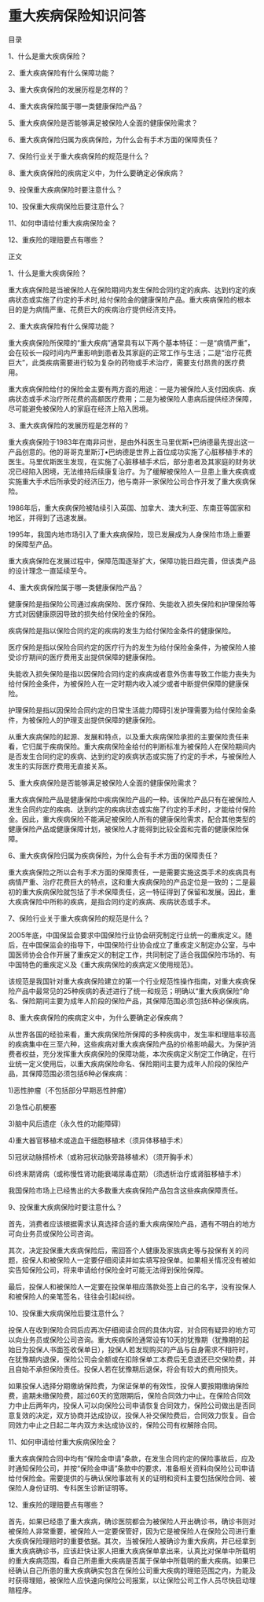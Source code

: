 # 重大疾病保险知识问答

目录

1、什么是重大疾病保险？

2、重大疾病保险有什么保障功能？

3、重大疾病保险的发展历程是怎样的？

4、重大疾病保险属于哪一类健康保险产品？

5、重大疾病保险是否能够满足被保险人全面的健康保险需求？

6、重大疾病保险归属为疾病保险，为什么会有手术方面的保障责任？

7、保险行业关于重大疾病保险的规范是什么？

8、重大疾病保险的疾病定义中，为什么要确定必保疾病？

9、投保重大疾病保险时要注意什么？

10、投保重大疾病保险后要注意什么？

11、如何申请给付重大疾病保险金？

12、重疾险的理赔要点有哪些？

正文

1、什么是重大疾病保险？

重大疾病保险是当被保险人在保险期间内发生保险合同约定的疾病、达到约定的疾病状态或实施了约定的手术时,给付保险金的健康保险产品。重大疾病保险的根本目的是为病情严重、花费巨大的疾病治疗提供经济支持。

2、重大疾病保险有什么保障功能？

重大疾病保险所保障的“重大疾病”通常具有以下两个基本特征：一是“病情严重”，会在较长一段时间内严重影响到患者及其家庭的正常工作与生活；二是“治疗花费巨大”，此类疾病需要进行较为复杂的药物或手术治疗，需要支付昂贵的医疗费用。

重大疾病保险给付的保险金主要有两方面的用途：一是为被保险人支付因疾病、疾病状态或手术治疗所花费的高额医疗费用；二是为被保险人患病后提供经济保障，尽可能避免被保险人的家庭在经济上陷入困境。

3、重大疾病保险的发展历程是怎样的？

重大疾病保险于1983年在南非问世，是由外科医生马里优斯•巴纳德最先提出这一产品创意的。他的哥哥克里斯汀•巴纳德是世界上首位成功实施了心脏移植手术的医生。马里优斯医生发现，在实施了心脏移植手术后，部分患者及其家庭的财务状况已经陷入困境，无法维持后续康复治疗。为了缓解被保险人一旦患上重大疾病或实施重大手术后所承受的经济压力，他与南非一家保险公司合作开发了重大疾病保险。

1986年后，重大疾病保险被陆续引入英国、加拿大、澳大利亚、东南亚等国家和地区，并得到了迅速发展。

1995年，我国内地市场引入了重大疾病保险，现已发展成为人身保险市场上重要的保障型产品。

重大疾病保险在发展过程中，保障范围逐渐扩大，保障功能日趋完善，但该类产品的设计理念一直延续至今。

4、重大疾病保险属于哪一类健康保险产品？

健康保险是指保险公司通过疾病保险、医疗保险、失能收入损失保险和护理保险等方式对因健康原因导致的损失给付保险金的保险。

疾病保险是指以保险合同约定的疾病的发生为给付保险金条件的健康保险。

医疗保险是指以保险合同约定的医疗行为的发生为给付保险金条件，为被保险人接受诊疗期间的医疗费用支出提供保障的健康保险。

失能收入损失保险是指以因保险合同约定的疾病或者意外伤害导致工作能力丧失为给付保险金条件，为被保险人在一定时期内收入减少或者中断提供保障的健康保险。

护理保险是指以因保险合同约定的日常生活能力障碍引发护理需要为给付保险金条件，为被保险人的护理支出提供保障的健康保险。

从重大疾病保险的起源、发展和特点，以及重大疾病保险承担的主要保险责任来看，它归属于疾病保险。重大疾病保险金给付的判断标准为被保险人在保险期间内是否发生合同约定的疾病、达到约定的疾病状态或实施了约定的手术，与被保险人发生的实际医疗费用无直接关系。

5、重大疾病保险是否能够满足被保险人全面的健康保险需求？

重大疾病保险产品是健康保险中疾病保险产品的一种。该保险产品只有在被保险人发生合同约定的疾病、达到约定的疾病状态或实施了约定的手术时，才能给付保险金。因此，重大疾病保险不能满足被保险人所有的健康保险需求，配合其他类型的健康保险产品或健康保障计划，被保险人才能得到比较全面和完善的健康保险保障。

6、重大疾病保险归属为疾病保险，为什么会有手术方面的保障责任？

重大疾病保险之所以会有手术方面的保障责任，一是需要实施这类手术的疾病具有病情严重、治疗花费巨大的特点，这和重大疾病保险的产品定位是一致的；二是最初的重大疾病保险就包括了手术保障责任，这一特征得到了保留和发展。因此，重大疾病保险中所称的疾病，是指合同约定的疾病、疾病状态或手术。

7、保险行业关于重大疾病保险的规范是什么？

2005年底，中国保监会要求中国保险行业协会研究制定行业统一的重疾定义。随后，在中国保监会的指导下，中国保险行业协会成立了重疾定义制定办公室，与中国医师协会合作开展了重疾定义的制定工作，共同制定了适合我国保险市场的、有中国特色的重疾定义及《重大疾病保险的疾病定义使用规范》。

该规范是我国针对重大疾病保险建立的第一个行业规范性操作指南，对重大疾病保险产品中最常见的25种疾病的表述进行了统一和规范；明确以“重大疾病保险”命名、保险期间主要为成年人阶段的保险产品，其保障范围必须包括6种必保疾病。

8、重大疾病保险的疾病定义中，为什么要确定必保疾病？

从世界各国的经验来看，重大疾病保险所保障的多种疾病中，发生率和理赔率较高的疾病集中在三至六种，这些疾病对重大疾病保险产品的价格影响最大。为保护消费者权益，充分发挥重大疾病保险的保障功能，本次疾病定义制定工作确定，在行业统一定义使用后，以重大疾病保险命名、保险期间主要为成年人阶段的保险产品，其保障范围必须包括6种必保疾病：

1\)恶性肿瘤（不包括部分早期恶性肿瘤）

2\)急性心肌梗塞

3\)脑中风后遗症（永久性的功能障碍）

4\)重大器官移植术或造血干细胞移植术（须异体移植手术）

5\)冠状动脉搭桥术（或称冠状动脉旁路移植术）（须开胸手术）

6\)终末期肾病（或称慢性肾功能衰竭尿毒症期）（须透析治疗或肾脏移植手术）

我国保险市场上已经售出的大多数重大疾病保险产品包含这些疾病保障责任。

9、投保重大疾病保险时要注意什么？

首先，消费者应该根据需求认真选择合适的重大疾病保险产品，遇有不明白的地方可向业务员或保险公司咨询。

其次，决定投保重大疾病保险后，需回答个人健康及家族病史等与投保有关的问题，投保人和被保险人一定要仔细阅读并如实填写投保单。如果相关情况没有被如实告知保险公司，将来申请给付保险金时可能无法得到保险保障。

最后，投保人和被保险人一定要在投保单相应落款处签上自己的名字，没有投保人和被保险人的亲笔签名，往往会引起纠纷。

10、投保重大疾病保险后要注意什么？

投保人在收到保险合同后应再次仔细阅读合同的具体内容，对合同有疑异的地方可以向业务员或保险公司咨询。重大疾病保险通常设有10天的犹豫期（犹豫期的起始日为投保人书面签收保单日），投保人若发现购买的产品与自身需求不相符时，在犹豫期内退保，保险公司会全额或在扣除保单工本费后无息退还已交保险费，并且自始不承担保险责任。投保人若在犹豫期后退保，将会有较大的费用损失。

如果投保人选择分期缴纳保险费，为保证保单的有效性，投保人要按期缴纳保险费，逾期未缴保险费，超过60天的宽限期后，保险合同效力中止。在保险合同效力中止后两年内，投保人可以向保险公司申请恢复合同效力，保险公司做出是否同意复效的决定，双方协商并达成协议，投保人补交保险费后，合同效力恢复。自合同效力中止之日起二年内双方未达成协议的，保险公司有权解除合同。

11、如何申请给付重大疾病保险金？

重大疾病保险合同中均有“保险金申请”条款，在发生合同约定的保险事故后，应及时通知保险公司，并按“保险金申请”条款中的要求，准备相关资料向保险公司申请给付保险金。需要提供的与确认保险事故有关的证明和资料主要包括保险合同、被保险人身份证明、专科医生诊断证明等。

12、重疾险的理赔要点有哪些？

首先，如果已经患了重大疾病，确诊医院都会为被保险人开出确诊书，确诊书则对被保险人非常重要，被保险人一定要保管好，因为它是被保险人在保险公司进行重大疾病保险理赔时的重要依据。其次，当被保险人被确诊为重大疾病，并已经拿到重大疾病确诊书，应该赶快让家人把重大疾病保单拿出来，认真比对保单中所载明的重大疾病范围，看自己所患重大疾病是否属于保单中所载明的重大疾病。如果已经确认自己所患的重大疾病确实包含在保险公司重大疾病的理赔范围之内，为能及时获得理赔，被保险人应快速向保险公司报案，以让保险公司工作人员尽快启动理赔程序。

